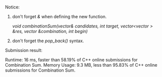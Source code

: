 Notice:

1. don't forget *&* when defining the new function.

   *void combinationSum(vector<int>& candidates, int target, vector<vector <int> > &res, vector<int> &combination, int begin)*

2. don't forget the *pop_back()* syntax.

Submission result:

Runtime: 16 ms, faster than 58.19% of C++ online submissions for Combination Sum.
Memory Usage: 9.3 MB, less than 95.83% of C++ online submissions for Combination Sum.
